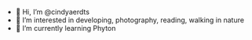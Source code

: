 - 👋 Hi, I’m @cindyaerdts
- 👀 I’m interested in developing, photography, reading, walking in nature 
- 🌱 I’m currently learning Phyton


<!---
cindyaerdts/cindyaerdts is a ✨ special ✨ repository because its `README.md` (this file) appears on your GitHub profile.
You can click the Preview link to take a look at your changes.
--->
